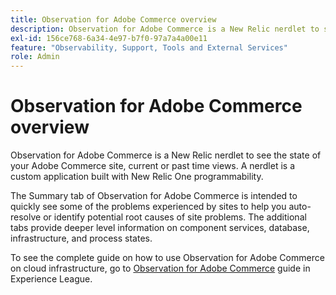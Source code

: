 ```yaml
---
title: Observation for Adobe Commerce overview
description: Observation for Adobe Commerce is a New Relic nerdlet to see the state of your Adobe Commerce site, current or past time views. A nerdlet is a custom application built with New Relic One programmability.
exl-id: 156ce768-6a34-4e97-b7f0-97a7a4a00e11
feature: "Observability, Support, Tools and External Services"
role: Admin
---
```

# Observation for Adobe Commerce overview

Observation for Adobe Commerce is a New Relic nerdlet to see the state of your Adobe Commerce site, current or past time views. A nerdlet is a custom application built with New Relic One programmability.

The Summary tab of Observation for Adobe Commerce is intended to quickly see some of the problems experienced by sites to help you auto-resolve or identify potential root causes of site problems. The additional tabs provide deeper level information on component services, database, infrastructure, and process states.

To see the complete guide on how to use Observation for Adobe Commerce on cloud infrastructure, go to [Observation for Adobe Commerce](https://experienceleague.adobe.com/docs/commerce-operations/tools/observation-for-adobe-commerce/intro.html) guide in Experience League.
